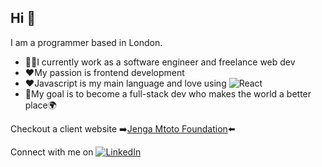 ## Hi :wave: 
  
I am a programmer based in London. 

* :woman_technologist:I currently work as a software engineer and freelance web dev
* :heart:My passion is frontend development
* :heart:Javascript is my main language and love using ![React](https://img.shields.io/badge/react-%2320232a.svg?style=for-the-badge&logo=react&logoColor=%2361DAFB)
* :dart:My goal is to become a full-stack dev who makes the world a better place:earth_africa:

Checkout a client website :arrow_right:[Jenga Mtoto Foundation](https://www.jengamtotofoundation.com):arrow_left:

Connect with me on [![LinkedIn](https://img.shields.io/badge/linkedin-%230077B5.svg?style=for-the-badge&logo=linkedin&logoColor=white)](https://www.linkedin.com/in/denise-namutebi-49798b163/)


